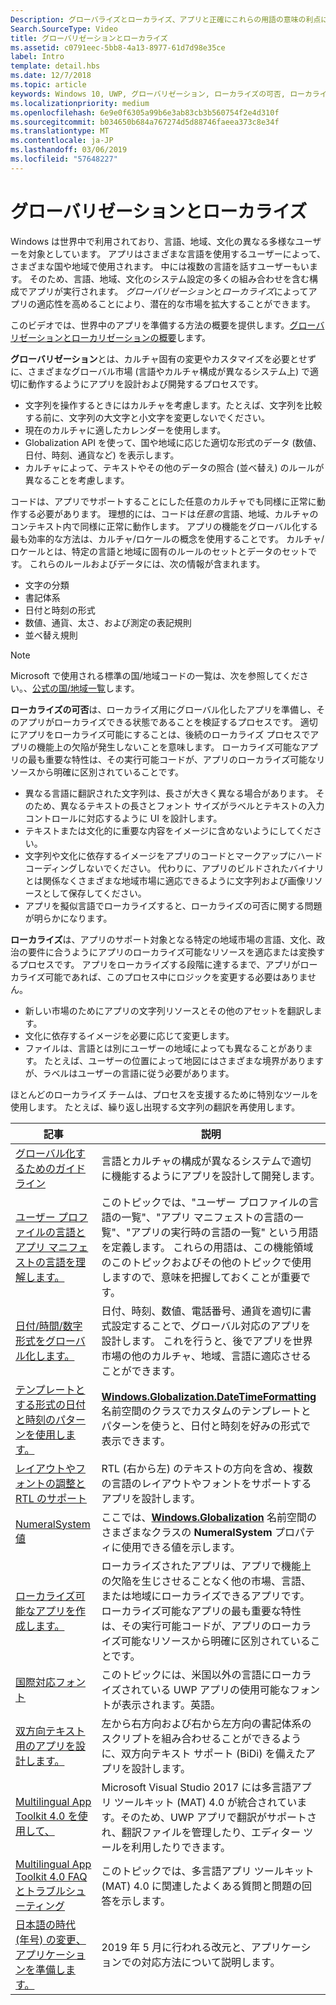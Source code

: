 ```yaml
---
Description: グローバライズとローカライズ、アプリと正確にこれらの用語の意味の利点について説明します。
Search.SourceType: Video
title: グローバリゼーションとローカライズ
ms.assetid: c0791eec-5bb8-4a13-8977-61d7d98e35ce
label: Intro
template: detail.hbs
ms.date: 12/7/2018
ms.topic: article
keywords: Windows 10, UWP, グローバリゼーション, ローカライズの可否, ローカライズ
ms.localizationpriority: medium
ms.openlocfilehash: 6e9e0f6305a99b6e3ab83cb3b560754f2e4d310f
ms.sourcegitcommit: b034650b684a767274d5d88746faeea373c8e34f
ms.translationtype: MT
ms.contentlocale: ja-JP
ms.lasthandoff: 03/06/2019
ms.locfileid: "57648227"
---
```

# <a name="globalization-and-localization"></a>グローバリゼーションとローカライズ

Windows は世界中で利用されており、言語、地域、文化の異なる多様なユーザーを対象としています。 アプリはさまざまな言語を使用するユーザーによって、さまざまな国や地域で使用されます。 中には複数の言語を話すユーザーもいます。 そのため、言語、地域、文化のシステム設定の多くの組み合わせを含む構成でアプリが実行されます。 *グローバリゼーション*と*ローカライズ*によってアプリの適応性を高めることにより、潜在的な市場を拡大することができます。

このビデオでは、世界中のアプリを準備する方法の概要を提供します。[グローバリゼーションとローカリゼーションの概要](https://channel9.msdn.com/Blogs/One-Dev-Minute/Introduction-to-globalization-and-localization)します。

**グローバリゼーション**とは、カルチャ固有の変更やカスタマイズを必要とせずに、さまざまなグローバル市場 (言語やカルチャ構成が異なるシステム上) で適切に動作するようにアプリを設計および開発するプロセスです。

- 文字列を操作するときにはカルチャを考慮します。たとえば、文字列を比較する前に、文字列の大文字と小文字を変更しないでください。
- 現在のカルチャに適したカレンダーを使用します。
- Globalization API を使って、国や地域に応じた適切な形式のデータ (数値、日付、時刻、通貨など) を表示します。
- カルチャによって、テキストやその他のデータの照合 (並べ替え) のルールが異なることを考慮します。

コードは、アプリでサポートすることにした任意のカルチャでも同様に正常に動作する必要があります。 理想的には、コードは*任意の*言語、地域、カルチャのコンテキスト内で同様に正常に動作します。 アプリの機能をグローバル化する最も効率的な方法は、カルチャ/ロケールの概念を使用することです。 カルチャ/ロケールとは、特定の言語と地域に固有のルールのセットとデータのセットです。 これらのルールおよびデータには、次の情報が含まれます。

- 文字の分類
- 書記体系
- 日付と時刻の形式
- 数値、通貨、太さ、および測定の表記規則
- 並べ替え規則

>[!NOTE]
> Microsoft で使用される標準の国/地域コードの一覧は、次を参照してください。、[公式の国/地域一覧](https://globalready.azurewebsites.net/marketreadiness/OfficialCountryregion)します。


**ローカライズの可否**は、ローカライズ用にグローバル化したアプリを準備し、そのアプリがローカライズできる状態であることを検証するプロセスです。 適切にアプリをローカライズ可能にすることは、後続のローカライズ プロセスでアプリの機能上の欠陥が発生しないことを意味します。 ローカライズ可能なアプリの最も重要な特性は、その実行可能コードが、アプリのローカライズ可能なリソースから明確に区別されていることです。

- 異なる言語に翻訳された文字列は、長さが大きく異なる場合があります。 そのため、異なるテキストの長さとフォント サイズがラベルとテキストの入力コントロールに対応するように UI を設計します。
- テキストまたは文化的に重要な内容をイメージに含めないようにしてください。
- 文字列や文化に依存するイメージをアプリのコードとマークアップにハードコーディングしないでください。 代わりに、アプリのビルドされたバイナリとは関係なくさまざまな地域市場に適応できるように文字列および画像リソースとして保存してください。
- アプリを擬似言語でローカライズすると、ローカライズの可否に関する問題が明らかになります。

**ローカライズ**は、アプリのサポート対象となる特定の地域市場の言語、文化、政治の要件に合うようにアプリのローカライズ可能なリソースを適応または変換するプロセスです。 アプリをローカライズする段階に達するまで、アプリがローカライズ可能であれば、このプロセス中にロジックを変更する必要はありません。

- 新しい市場のためにアプリの文字列リソースとその他のアセットを翻訳します。
- 文化に依存するイメージを必要に応じて変更します。
- ファイルは、言語とは別にユーザーの地域によっても異なることがあります。 たとえば、ユーザーの位置によって地図にはさまざまな境界がありますが、ラベルはユーザーの言語に従う必要があります。

ほとんどのローカライズ チームは、プロセスを支援するために特別なツールを使用します。 たとえば、繰り返し出現する文字列の翻訳を再使用します。

| 記事 | 説明 |
|---------|-------------|
| [グローバル化するためのガイドライン](guidelines-and-checklist-for-globalizing-your-app.md) | 言語とカルチャの構成が異なるシステムで適切に機能するようにアプリを設計して開発します。 |
| [ユーザー プロファイルの言語とアプリ マニフェストの言語を理解します。](manage-language-and-region.md) | このトピックでは、"ユーザー プロファイルの言語の一覧"、"アプリ マニフェストの言語の一覧"、"アプリの実行時の言語の一覧" という用語を定義します。 これらの用語は、この機能領域のこのトピックおよびその他のトピックで使用しますので、意味を把握しておくことが重要です。 |
| [日付/時間/数字形式をグローバル化します。](use-global-ready-formats.md) | 日付、時刻、数値、電話番号、通貨を適切に書式設定することで、グローバル対応のアプリを設計します。 これを行うと、後でアプリを世界市場の他のカルチャ、地域、言語に適応させることができます。 |
| [テンプレートとする形式の日付と時刻のパターンを使用します。](use-patterns-to-format-dates-and-times.md) | [  **Windows.Globalization.DateTimeFormatting**](/uwp/api/windows.globalization.datetimeformatting?branch=live) 名前空間のクラスでカスタムのテンプレートとパターンを使うと、日付と時刻を好みの形式で表示できます。 |
| [レイアウトやフォントの調整と RTL のサポート](adjust-layout-and-fonts--and-support-rtl.md) | RTL (右から左) のテキストの方向を含め、複数の言語のレイアウトやフォントをサポートするアプリを設計します。 |
| [NumeralSystem 値](glob-numeralsystem-values.md) | ここでは、[**Windows.Globalization**](/uwp/api/windows.globalization?branch=live) 名前空間のさまざまなクラスの **NumeralSystem** プロパティに使用できる値を示します。 |
| [ローカライズ可能なアプリを作成します。](prepare-your-app-for-localization.md) | ローカライズされたアプリは、アプリで機能上の欠陥を生じさせることなく他の市場、言語、または地域にローカライズできるアプリです。 ローカライズ可能なアプリの最も重要な特性は、その実行可能コードが、アプリのローカライズ可能なリソースから明確に区別されていることです。 |
| [国際対応フォント](loc-international-fonts.md) | このトピックには、米国以外の言語にローカライズされている UWP アプリの使用可能なフォントが表示されます。英語。 |
| [双方向テキスト用のアプリを設計します。](design-for-bidi-text.md) | 左から右方向および右から左方向の書記体系のスクリプトを組み合わせることができるように、双方向テキスト サポート (BiDi) を備えたアプリを設計します。 |
| [Multilingual App Toolkit 4.0 を使用して、](use-mat.md) | Microsoft Visual Studio 2017 には多言語アプリ ツールキット (MAT) 4.0 が統合されています。そのため、UWP アプリで翻訳がサポートされ、翻訳ファイルを管理したり、エディター ツールを利用したりできます。 |
| [Multilingual App Toolkit 4.0 FAQ とトラブルシューティング](mat-faq-troubleshooting.md) | このトピックでは、多言語アプリ ツールキット (MAT) 4.0 に関連したよくある質問と問題の回答を示します。 |
| [日本語の時代 (年号) の変更、アプリケーションを準備します。](japanese-era-change.md) | 2019 年 5 月に行われる改元と、アプリケーションでの対応方法について説明します。 |
